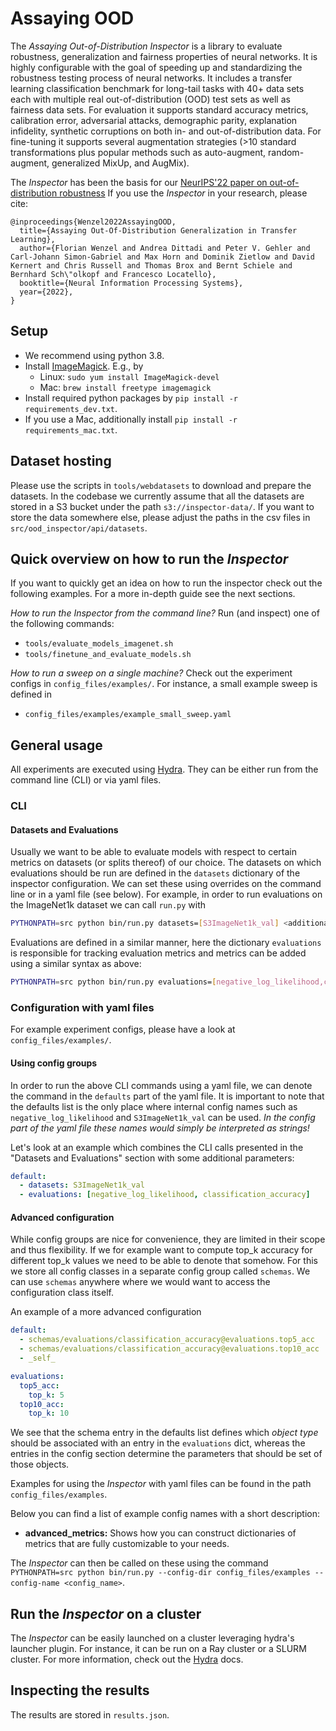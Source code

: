 # Assaying OOD

The *Assaying Out-of-Distribution Inspector* is a library to evaluate robustness, generalization and
fairness properties of neural networks. It is highly configurable with the goal of speeding up and 
standardizing the robustness testing process of neural networks. It includes a transfer learning
classification benchmark for long-tail tasks with 40+ data sets each with multiple real
out-of-distribution (OOD) test sets as well as fairness data sets. For evaluation it supports
standard accuracy metrics, calibration error, adversarial attacks, demographic parity, explanation
infidelity, synthetic corruptions on both in- and out-of-distribution data. For fine-tuning it
supports several augmentation strategies (>10 standard transformations plus popular methods such as
auto-augment, random-augment, generalized MixUp, and AugMix).

The *Inspector* has been the basis for our
[NeurIPS'22 paper on out-of-distribution robustness](https://arxiv.org/abs/2207.09239)
If you use the *Inspector* in your research, please cite:
```plain
@inproceedings{Wenzel2022AssayingOOD,
  title={Assaying Out-Of-Distribution Generalization in Transfer Learning},
  author={Florian Wenzel and Andrea Dittadi and Peter V. Gehler and Carl-Johann Simon-Gabriel and Max Horn and Dominik Zietlow and David Kernert and Chris Russell and Thomas Brox and Bernt Schiele and Bernhard Sch\"olkopf and Francesco Locatello},
  booktitle={Neural Information Processing Systems},
  year={2022},
}
```


## Setup
- We recommend using python 3.8.
- Install [ImageMagick](https://imagemagick.org/). E.g., by
  - Linux: `sudo yum install ImageMagick-devel`
  - Mac: `brew install freetype imagemagick`
- Install required python packages by `pip install -r requirements_dev.txt`.
- If you use a Mac, additionally install `pip install -r requirements_mac.txt`.

## Dataset hosting
Please use the scripts in `tools/webdatasets` to download and prepare the datasets. In the codebase
we currently assume that all the datasets are stored in a S3 bucket under the
path `s3://inspector-data/`. If you want to store the data somewhere else, please adjust the paths 
in the csv files in `src/ood_inspector/api/datasets`.

## Quick overview on how to run the *Inspector*
If you want to quickly get an idea on how to run the inspector check out the following examples. For
a more in-depth guide see the next sections.

*How to run the Inspector from the command line?* Run (and inspect) one of the following
commands:
- `tools/evaluate_models_imagenet.sh`
- `tools/finetune_and_evaluate_models.sh`

*How to run a sweep on a single machine?* Check out the experiment configs in 
`config_files/examples/`. For instance, a small example sweep is defined in
- `config_files/examples/example_small_sweep.yaml`


## General usage
All experiments are executed using [Hydra](https://hydra.cc/). They can be either run from the
command line (CLI) or via yaml files.
### CLI

#### Datasets and Evaluations

Usually we want to be able to evaluate models with respect to certain metrics
on datasets (or splits thereof) of our choice.  The datasets on which
evaluations should be run are defined in the `datasets` dictionary of the
inspector configuration.  We can set these using overrides on the command line
or in a yaml file (see below).  For example, in order to run evaluations on the ImageNet1k dataset
we can call `run.py` with

```bash
PYTHONPATH=src python bin/run.py datasets=[S3ImageNet1k_val] <additional parameters>
```


Evaluations are defined in a similar manner, here the dictionary
`evaluations` is responsible for tracking evaluation metrics and metrics can be
added using a similar syntax as above:

```bash
PYTHONPATH=src python bin/run.py evaluations=[negative_log_likelihood,classification_accuracy] <additional parameters>
```

### Configuration with yaml files
For example experiment configs, please have a look at `config_files/examples/`.

#### Using config groups

In order to run the above CLI commands using a yaml file, we can denote the
command in the `defaults` part of the yaml file.  It is important to note that
the defaults list is the only place where internal config names such as
`negative_log_likelihood` and `S3ImageNet1k_val` can be used.  *In the config part of
the yaml file these names would simply be interpreted as strings!*

Let's look at an example which combines the CLI calls presented in the "Datasets
and Evaluations" section with some additional parameters:

```yaml
default:
  - datasets: S3ImageNet1k_val
  - evaluations: [negative_log_likelihood, classification_accuracy]
```

#### Advanced configuration

While config groups are nice for convenience, they are limited in their scope
and thus flexibility.  If we for example want to compute top_k accuracy for
different top_k values we need to be able to denote that somehow.  For this we
store all config classes in a separate config group called `schemas`.  We can
use `schemas` anywhere where we would want to access the configuration class
itself.

An example of a more advanced configuration
```yaml
default:
  - schemas/evaluations/classification_accuracy@evaluations.top5_acc
  - schemas/evaluations/classification_accuracy@evaluations.top10_acc
  - _self_

evaluations:
  top5_acc:
    top_k: 5
  top10_acc:
    top_k: 10
```

We see that the schema entry in the defaults list defines which *object type*
should be associated with an entry in the `evaluations` dict, whereas the
entries in the config section determine the parameters that should be set of
those objects.

Examples for using the *Inspector* with yaml files can be found in the path
`config_files/examples`.

Below you can find a list of example config names with a short description:

 * **advanced_metrics:** Shows how you can construct dictionaries of metrics
   that are fully customizable to your needs.


The *Inspector* can then be called on these using the command
`PYTHONPATH=src python bin/run.py --config-dir config_files/examples --config-name <config_name>`.

## Run the *Inspector* on a cluster
The *Inspector* can be easily launched on a cluster leveraging hydra's launcher plugin. For
instance, it can be run on a Ray cluster or a SLURM cluster. For more information, check out the
[Hydra](https://hydra.cc/) docs.

## Inspecting the results

The results are stored in `results.json`.
